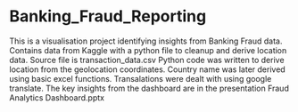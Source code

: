 # Banking_Fraud_Reporting
This is a visualisation project identifying insights from Banking Fraud data. Contains data from Kaggle with a python file to cleanup and derive location data.
Source file is transaction_data.csv
Python code was written to derive location from the geolocation coordinates. Country name was later derived using basic excel functions. Transalations were dealt with using google translate.
The key insights from the dashboard are in the presentation Fraud Analytics Dashboard.pptx